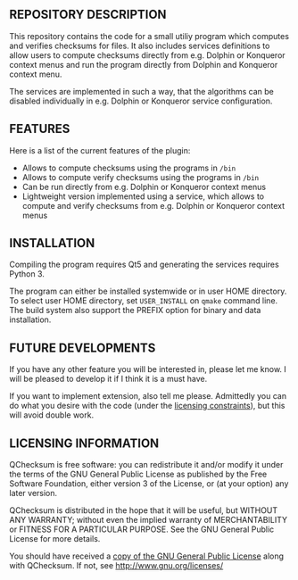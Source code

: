 REPOSITORY DESCRIPTION
----------------------

This repository contains the code for a small utiliy program which computes
and verifies checksums for files. It also includes services definitions to
allow users to compute checksums directly from e.g.  Dolphin or Konqueror context
menus and run the program directly from Dolphin and Konqueror context menu.

The services are implemented in such a way, that the algorithms can be disabled
individually in e.g. Dolphin or Konqueror service configuration.

FEATURES
--------

Here is a list of the current features of the plugin:
- Allows to compute checksums using the programs in `/bin`
- Allows to compute verify checksums using the programs in `/bin`
- Can be run directly from e.g. Dolphin or Konqueror context menus
- Lightweight version implemented using a service, which allows to
compute and verify checksums from e.g. Dolphin or Konqueror context menus

INSTALLATION
------------

Compiling the program requires Qt5 and generating the services requires Python 3.

The program can either be installed systemwide or in user HOME directory. To
select user HOME directory, set `USER_INSTALL` on `qmake` command line.
The build system also support the PREFIX option for binary and data installation.

FUTURE DEVELOPMENTS
--------------------

If you have any other feature you will be interested in, please let me know.
I will be pleased to develop it if I think it is a must have.

If you want to implement extension, also tell me please. Admittedly you
can do what you desire with the code (under the [licensing constraints](#licensing-information)), but this will avoid double work.

LICENSING INFORMATION
---------------------

QChecksum is free software: you can redistribute it and/or modify
it under the terms of the GNU General Public License as published by
the Free Software Foundation, either version 3 of the License, or
(at your option) any later version.

QChecksum is distributed in the hope that it will be useful,
but WITHOUT ANY WARRANTY; without even the implied warranty of
MERCHANTABILITY or FITNESS FOR A PARTICULAR PURPOSE. See the
GNU General Public License for more details.

You should have received a [copy of the GNU General Public License](LICENSE)
along with QChecksum. If not, see http://www.gnu.org/licenses/
